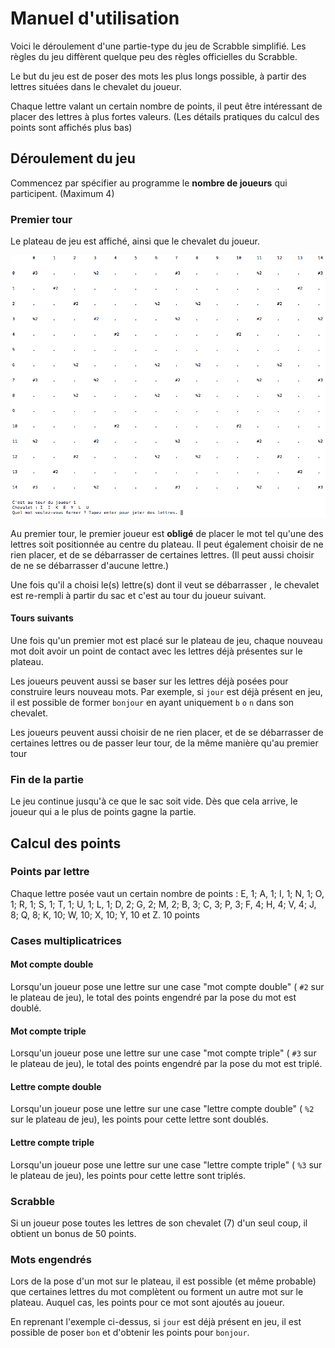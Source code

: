 # Manuel d'utilisation

Voici le déroulement d'une partie-type du jeu de Scrabble simplifié.
Les règles du jeu diffèrent quelque peu des règles officielles du Scrabble.

Le but du jeu est de poser des mots les plus longs possible, à partir des lettres situées dans le chevalet du joueur.

Chaque lettre valant un certain nombre de points, il peut être intéressant de placer des lettres à plus fortes valeurs.
(Les détails pratiques du calcul des points sont affichés plus bas)

## Déroulement du jeu

Commencez par spécifier au programme le **nombre de joueurs** qui participent. (Maximum 4)

### Premier tour

Le plateau de jeu est affiché, ainsi que le chevalet du joueur.


![plateau](images/debut.png)

Au premier tour, le premier joueur est **obligé** de placer le mot tel qu'une des lettres soit positionnée au centre du plateau. Il peut également choisir de ne rien placer, et de se débarrasser de certaines lettres. (Il peut aussi choisir de ne se débarrasser d'aucune lettre.)

Une fois qu'il a choisi le(s) lettre(s) dont il veut se débarrasser , le chevalet est re-rempli à partir du sac et c'est au tour du joueur suivant.

#### Tours suivants

Une fois qu'un premier mot est placé sur le plateau de jeu, chaque nouveau mot doit avoir un point de contact avec les lettres déjà présentes sur le plateau.

Les joueurs peuvent aussi se baser sur les lettres déjà posées pour construire leurs nouveau mots.
Par exemple, si `jour` est déjà présent en jeu, il est possible de former `bonjour` en ayant uniquement `b` `o` `n` dans son chevalet.

Les joueurs peuvent aussi choisir de ne rien placer, et de se débarrasser de certaines lettres ou de passer leur tour, de la même manière qu'au premier tour


### Fin de la partie

Le jeu continue jusqu'à ce que le sac soit vide.
Dès que cela arrive, le joueur qui a le plus de points gagne la partie.

## Calcul des points

### Points par lettre

Chaque lettre posée vaut un certain nombre de points :
E, 1; A, 1; I, 1; N, 1; O, 1; R, 1; S, 1; T, 1; U, 1; L, 1; D, 2; G, 2; M, 2; B, 3; C, 3; P, 3; F, 4; H, 4; V, 4; J, 8; Q, 8; K, 10; W, 10; X, 10; Y, 10 et Z. 10 points

### Cases multiplicatrices

#### Mot compte double

Lorsqu'un joueur pose une lettre sur une case "mot compte double" ( `#2` sur le plateau de jeu), le total des points engendré par la pose du mot est doublé.

#### Mot compte triple

Lorsqu'un joueur pose une lettre sur une case "mot compte triple" ( `#3` sur le plateau de jeu), le total des points engendré par la pose du mot est triplé.

#### Lettre compte double

Lorsqu'un joueur pose une lettre sur une case "lettre compte double" ( `%2` sur le plateau de jeu), les points pour cette lettre sont doublés.

#### Lettre compte triple

Lorsqu'un joueur pose une lettre sur une case "lettre compte triple" ( `%3` sur le plateau de jeu), les points pour cette lettre sont triplés.

### Scrabble

Si un joueur pose toutes les lettres de son chevalet (7) d'un seul coup, il obtient un bonus de 50 points.

### Mots engendrés

Lors de la pose d'un mot sur le plateau, il est possible (et même probable) que certaines lettres du mot complètent ou forment un autre mot sur le plateau. Auquel cas, les points pour ce mot sont ajoutés au joueur.

En reprenant l'exemple ci-dessus, si `jour` est déjà présent en jeu, il est possible de poser `bon` et d'obtenir les points pour `bonjour`.